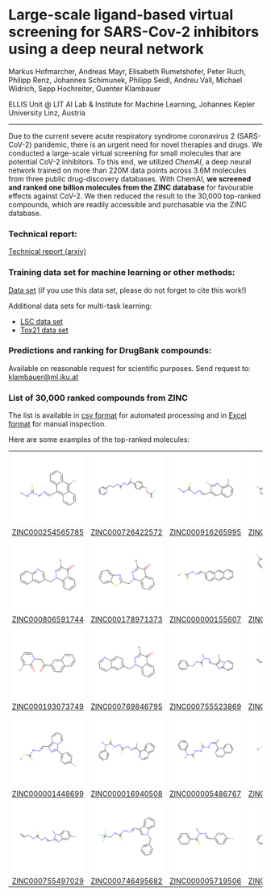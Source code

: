 # Large-scale ligand-based virtual screening for SARS-Cov-2 inhibitors using a deep neural network

Markus Hofmarcher, Andreas Mayr, Elisabeth Rumetshofer, Peter Ruch, Philipp Renz, Johannes Schimunek, Philipp Seidl, Andreu Vall, Michael Widrich, Sepp Hochreiter, Guenter Klambauer

ELLIS Unit @ LIT AI Lab & Institute for Machine Learning, Johannes Kepler University Linz, Austria

------------------------

Due to the current severe acute respiratory syndrome coronavirus 2 (SARS-CoV-2) pandemic, there is an urgent need for novel therapies and drugs. We conducted a large-scale virtual screening for small molecules that are potential CoV-2 inhibitors. To this end, we utilized *ChemAI*, a deep neural network trained on more than 220M data points across 3.6M molecules from three public drug-discovery databases. With ChemAI, **we screened and ranked one billion molecules from the ZINC database** for favourable effects against CoV-2. We then reduced the result to the 30,000 top-ranked compounds, which are readily accessible and purchasable via the ZINC database.

### Technical report:
[Technical report (arxiv)](https://arxiv.org/abs/2004.00979)

### Training data set for machine learning or other methods: 
[Data set](http://www.bioinf.jku.at/people/klambauer/sars_cov_dataset.zip) (if you use this data set, please do not forget to cite this work!)

Additional data sets for multi-task learning:
* [LSC data set](http://bioinf.at/research/lsc/)
* [Tox21 data set](http://bioinf.jku.at/research/DeepTox/tox21.html)


### Predictions and ranking for DrugBank compounds:
Available on reasonable request for scientific purposes. Send request to: klambauer@ml.jku.at

### List of 30,000 ranked compounds from ZINC
The list is available in [csv format](sars-cov-library.csv) for automated processing and in [Excel format](sars-cov-library.xlsx) for manual inspection.

Here are some examples of the top-ranked molecules:

| | | | |
|:---:|:---:|:---:|:---:|
| ![ZINC000254565785](assets/ZINC000254565785.svg?sanitize=true) | ![ZINC000726422572](assets/ZINC000726422572.svg?sanitize=true) | ![ZINC000916265995](assets/ZINC000916265995.svg?sanitize=true) | ![ZINC000916356873](assets/ZINC000916356873.svg?sanitize=true) |
| [ZINC000254565785](https://zinc.docking.org/substances/ZINC000254565785/) | [ZINC000726422572](https://zinc.docking.org/substances/ZINC000726422572/) | [ZINC000916265995](https://zinc.docking.org/substances/ZINC000916265995/) | [ZINC000916356873](https://zinc.docking.org/substances/ZINC000916356873/) |
| ![ZINC000806591744](assets/ZINC000806591744.svg?sanitize=true) | ![ZINC000178971373](assets/ZINC000178971373.svg?sanitize=true) | ![ZINC000000155607](assets/ZINC000000155607.svg?sanitize=true) | ![ZINC000016317677](assets/ZINC000016317677.svg?sanitize=true) |
| [ZINC000806591744](https://zinc.docking.org/substances/ZINC000806591744/) | [ZINC000178971373](https://zinc.docking.org/substances/ZINC000178971373/) | [ZINC000000155607](https://zinc.docking.org/substances/ZINC000000155607/) | [ZINC000016317677](https://zinc.docking.org/substances/ZINC000016317677/) |
| ![ZINC000193073749](assets/ZINC000193073749.svg?sanitize=true) | ![ZINC000769846795](assets/ZINC000769846795.svg?sanitize=true) | ![ZINC000755523869](assets/ZINC000755523869.svg?sanitize=true) | ![ZINC000763345954](assets/ZINC000763345954.svg?sanitize=true) |
| [ZINC000193073749](https://zinc.docking.org/substances/ZINC000193073749/) | [ZINC000769846795](https://zinc.docking.org/substances/ZINC000769846795/) | [ZINC000755523869](https://zinc.docking.org/substances/ZINC000755523869/) | [ZINC000763345954](https://zinc.docking.org/substances/ZINC000763345954/) |
| ![ZINC000001448699](assets/ZINC000001448699.svg?sanitize=true) | ![ZINC000016940508](assets/ZINC000016940508.svg?sanitize=true) | ![ZINC000005486767](assets/ZINC000005486767.svg?sanitize=true) | ![ZINC000005527649](assets/ZINC000005527649.svg?sanitize=true) |
| [ZINC000001448699](https://zinc.docking.org/substances/ZINC000001448699/) | [ZINC000016940508](https://zinc.docking.org/substances/ZINC000016940508/) | [ZINC000005486767](https://zinc.docking.org/substances/ZINC000005486767/) | [ZINC000005527649](https://zinc.docking.org/substances/ZINC000005527649/) |
| ![ZINC000755497029](assets/ZINC000755497029.svg?sanitize=true) | ![ZINC000746495682](assets/ZINC000746495682.svg?sanitize=true) | ![ZINC000005719506](assets/ZINC000005719506.svg?sanitize=true) | ![ZINC000002149503](assets/ZINC000002149503.svg?sanitize=true) |
| [ZINC000755497029](https://zinc.docking.org/substances/ZINC000755497029/) | [ZINC000746495682](https://zinc.docking.org/substances/ZINC000746495682/) | [ZINC000005719506](https://zinc.docking.org/substances/ZINC000005719506/) | [ZINC000002149503](https://zinc.docking.org/substances/ZINC000002149503/) |


